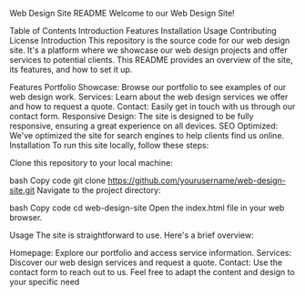 Web Design Site README
Welcome to our Web Design Site!

Table of Contents
Introduction
Features
Installation
Usage
Contributing
License
Introduction
This repository is the source code for our web design site. It's a platform where we showcase our web design projects and offer services to potential clients. This README provides an overview of the site, its features, and how to set it up.

Features
Portfolio Showcase: Browse our portfolio to see examples of our web design work.
Services: Learn about the web design services we offer and how to request a quote.
Contact: Easily get in touch with us through our contact form.
Responsive Design: The site is designed to be fully responsive, ensuring a great experience on all devices.
SEO Optimized: We've optimized the site for search engines to help clients find us online.
Installation
To run this site locally, follow these steps:

Clone this repository to your local machine:

bash
Copy code
git clone https://github.com/yourusername/web-design-site.git
Navigate to the project directory:

bash
Copy code
cd web-design-site
Open the index.html file in your web browser.

Usage
The site is straightforward to use. Here's a brief overview:

Homepage: Explore our portfolio and access service information.
Services: Discover our web design services and request a quote.
Contact: Use the contact form to reach out to us.
Feel free to adapt the content and design to your specific need

